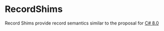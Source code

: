 # RecordShims

Record Shims provide record semantics similar to the proposal for [C# 8.0](https://github.com/dotnet/csharplang/blob/master/proposals/records.md)

